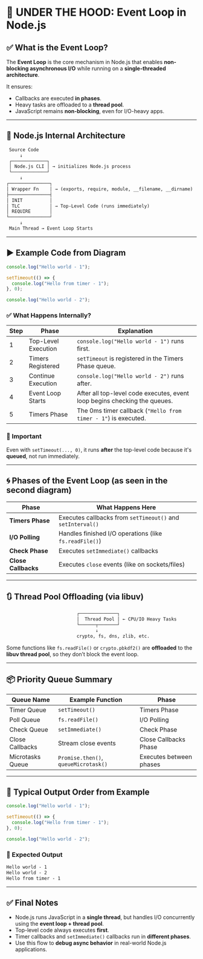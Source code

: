# 🔄 UNDER THE HOOD: Event Loop in Node.js

## ✅ What is the Event Loop?

The **Event Loop** is the core mechanism in Node.js that enables **non-blocking asynchronous I/O** while running on a **single-threaded architecture**.

It ensures:

- Callbacks are executed **in phases**.
- Heavy tasks are offloaded to a **thread pool**.
- JavaScript remains **non-blocking**, even for I/O-heavy apps.

---

## 🧱 Node.js Internal Architecture

```txt
 Source Code
     ↓
 ┌─────────────┐
 │ Node.js CLI │ → initializes Node.js process
 └─────────────┘
     ↓
┌───────────────┐
│ Wrapper Fn    │ → (exports, require, module, __filename, __dirname)
├───────────────┤
│ INIT          │
│ TLC           │ → Top-Level Code (runs immediately)
│ REQUIRE       │
└───────────────┘
     ↓
 Main Thread → Event Loop Starts
```

---

## ▶️ Example Code from Diagram

```js
console.log("Hello world - 1");

setTimeout(() => {
  console.log("Hello from timer - 1");
}, 0);

console.log("Hello world - 2");
```

### ✅ What Happens Internally?

| Step | Phase               | Explanation                                                               |
| ---- | ------------------- | ------------------------------------------------------------------------- |
| 1    | Top-Level Execution | `console.log("Hello world - 1")` runs first.                              |
| 2    | Timers Registered   | `setTimeout` is registered in the Timers Phase queue.                     |
| 3    | Continue Execution  | `console.log("Hello world - 2")` runs after.                              |
| 4    | Event Loop Starts   | After all top-level code executes, event loop begins checking the queues. |
| 5    | Timers Phase        | The 0ms timer callback (`"Hello from timer - 1"`) is executed.            |

### 🧠 Important

Even with `setTimeout(..., 0)`, it runs **after** the top-level code because it's **queued**, not run immediately.

---

## 🌀 Phases of the Event Loop (as seen in the second diagram)

| Phase               | What Happens Here                                          |
| ------------------- | ---------------------------------------------------------- |
| **Timers Phase**    | Executes callbacks from `setTimeout()` and `setInterval()` |
| **I/O Polling**     | Handles finished I/O operations (like `fs.readFile()`)     |
| **Check Phase**     | Executes `setImmediate()` callbacks                        |
| **Close Callbacks** | Executes `close` events (like on sockets/files)            |

---

## 🔃 Thread Pool Offloading (via libuv)

```txt
                          ┌──────────────┐
                          │  Thread Pool │ ← CPU/IO Heavy Tasks
                          └──────┬───────┘
                                 ↓
                          crypto, fs, dns, zlib, etc.
```

Some functions like `fs.readFile()` or `crypto.pbkdf2()` are **offloaded** to the **libuv thread pool**, so they don’t block the event loop.

---

## 📦 Priority Queue Summary

| Queue Name       | Example Function                     | Phase                   |
| ---------------- | ------------------------------------ | ----------------------- |
| Timer Queue      | `setTimeout()`                       | Timers Phase            |
| Poll Queue       | `fs.readFile()`                      | I/O Polling             |
| Check Queue      | `setImmediate()`                     | Check Phase             |
| Close Callbacks  | Stream close events                  | Close Callbacks Phase   |
| Microtasks Queue | `Promise.then()`, `queueMicrotask()` | Executes between phases |

---

## 📜 Typical Output Order from Example

```js
console.log("Hello world - 1");

setTimeout(() => {
  console.log("Hello from timer - 1");
}, 0);

console.log("Hello world - 2");
```

### 🧾 Expected Output

```txt
Hello world - 1
Hello world - 2
Hello from timer - 1
```

---

## ✅ Final Notes

- Node.js runs JavaScript in a **single thread**, but handles I/O concurrently using the **event loop + thread pool**.
- Top-level code always executes **first**.
- Timer callbacks and `setImmediate()` callbacks run in **different phases**.
- Use this flow to **debug async behavior** in real-world Node.js applications.
